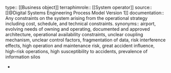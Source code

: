 type:: [[Business object]]
terraphimrole:: [[System operator]]
source:: [[@Digital Systems Engineering Process Model Version 1]]
documentation:: Any constraints on the system arising from the operational strategy including cost, schedule, and technical constraints.
synonyms:: airport, evolving needs of owning and operating, documented and approved architecture, operational availability constraints, unclear coupling mechanism, unclear control factors, fragmentation of data, risk interference effects, high operation and maintenance risk, great accident inﬂuence, high-risk operations, high susceptibility to accidents, prevalence of information silos

-
